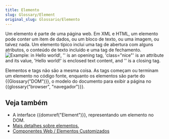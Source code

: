 ```yaml
---
title: Elemento
slug: Glossary/Element
original_slug: Glossario/Elemento
---
```


Um elemento é parte de uma página web. Em XML e HTML, um elemento pode conter um item de dados, ou um bloco de texto, ou uma imagem, ou talvez nada. Um elemento típico inclui uma tag de abertura com alguns atributos, o conteúdo de texto incluído e uma tag de fechamento.
![Example: in <p class="nice">Hello world!</p>, '<p class="nice">' is an opening tag, 'class="nice"' is an attribute and its value, 'Hello world!' is enclosed text content, and '</p>' is a closing tag.](https://mdn.mozillademos.org/files/7659/anatomy-of-an-html-element.png)

Elementos e tags não são a mesma coisa. As tags começam ou terminam um elemento no código fonte, enquanto os elementos são parte do {{Glossary("DOM")}}, o modelo do documento para exibir a página no {{glossary("browser", "navegador")}}.

## Veja também

- A interface {{domxref("Element")}}, representando um elemento no DOM.
- [Mais detalhes sobre elementos.](/pt-BR/docs/Aprender/HTML/Introducao_ao_HTML/Getting_started)
- [Componentes Web / Elementos Customizados](/pt-BR/docs/Web/Web_Components/Usando_elementos_customizados)
